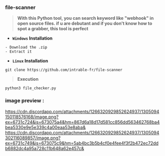 ### file-scanner

> **With this Python tool, you can search keyword like "webhook" in open source files. if u are debutant and if you don't know how to spot a grabber, this tool is perfect**

- **`Windows` Installation**

```text
- Download the .zip
- Extract it
```

- **`Linux` Installation**

```shell
git clone https://github.com/intrable-fr/file-scanner
```

> **Execution**

```shell
python3 file_checker.py
```


### image preview : 

https://cdn.discordapp.com/attachments/1266320929852624937/1305094150118576168/image.png?ex=6731c724&is=673075a4&hm=867d6a18d17d581cc856dd563462768ba4bea5330e9e5e339c4a00eaa53e8aba&
https://cdn.discordapp.com/attachments/1266320929852624937/1305094302116089857/image.png?ex=6731c749&is=673075c9&hm=5ab4bc3b5b4cf0e4fee4f3f2b472ec72ddb6882dc4a95a728c11b648a62e457c&
